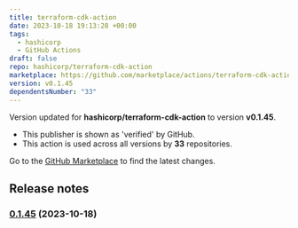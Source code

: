 ```yaml
---
title: terraform-cdk-action
date: 2023-10-18 19:13:28 +00:00
tags:
  - hashicorp
  - GitHub Actions
draft: false
repo: hashicorp/terraform-cdk-action
marketplace: https://github.com/marketplace/actions/terraform-cdk-action
version: v0.1.45
dependentsNumber: "33"
---
```



Version updated for **hashicorp/terraform-cdk-action** to version **v0.1.45**.
- This publisher is shown as 'verified' by GitHub.
- This action is used across all versions by **33** repositories.

Go to the [GitHub Marketplace](https://github.com/marketplace/actions/terraform-cdk-action) to find the latest changes.

## Release notes


### [0.1.45](https://github.com/hashicorp/terraform-cdk-action/compare/v0.1.44...v0.1.45) (2023-10-18)


